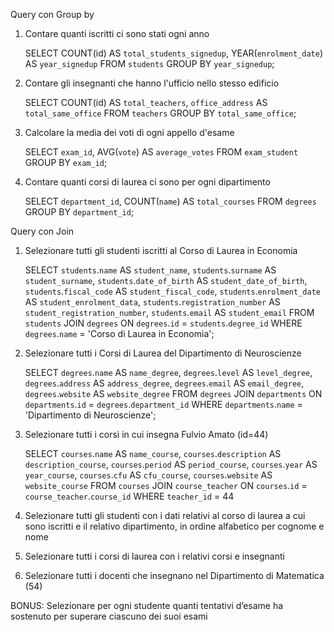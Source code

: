 Query con Group by

1.  Contare quanti iscritti ci sono stati ogni anno

    SELECT
    COUNT(id)
    AS `total_students_signedup`, YEAR(`enrolment_date`) AS `year_signedup`
    FROM `students`
    GROUP BY `year_signedup`;

2.  Contare gli insegnanti che hanno l'ufficio nello stesso edificio

    SELECT
    COUNT(id)
    AS `total_teachers`, `office_address` AS `total_same_office`
    FROM `teachers`
    GROUP BY `total_same_office`;

3.  Calcolare la media dei voti di ogni appello d'esame

    SELECT `exam_id`,
    AVG(`vote`)
    AS `average_votes`
    FROM `exam_student`
    GROUP BY `exam_id`;

4.  Contare quanti corsi di laurea ci sono per ogni dipartimento

    SELECT `department_id`,
    COUNT(`name`) AS `total_courses`
    FROM `degrees`
    GROUP BY `department_id`;

Query con Join

1. Selezionare tutti gli studenti iscritti al Corso di Laurea in Economia

   SELECT `students`.`name` AS `student_name`, `students`.`surname` AS `student_surname`, `students`.`date_of_birth` AS `student_date_of_birth`, `students`.`fiscal_code` AS `student_fiscal_code`, `students`.`enrolment_date` AS `student_enrolment_data`, `students`.`registration_number` AS `student_registration_number`, `students`.`email` AS `student_email`
   FROM `students`
   JOIN `degrees` ON `degrees`.`id` = `students`.`degree_id`
   WHERE `degrees`.`name` = 'Corso di Laurea in Economia';

2. Selezionare tutti i Corsi di Laurea del Dipartimento di Neuroscienze

   SELECT `degrees`.`name` AS `name_degree`, `degrees`.`level` AS `level_degree`, `degrees`.`address` AS `address_degree`, `degrees`.`email` AS `email_degree`, `degrees`.`website` AS `website_degree`
   FROM `degrees`
   JOIN `departments` ON `departments`.`id` = `degrees`.`department_id`
   WHERE `departments`.`name` = 'Dipartimento di Neuroscienze';

3. Selezionare tutti i corsi in cui insegna Fulvio Amato (id=44)

   SELECT `courses`.`name` AS `name_course`, `courses`.`description` AS `description_course`, `courses`.`period` AS `period_course`, `courses`.`year` AS `year_course`, `courses`.`cfu` AS `cfu_course`, `courses`.`website` AS `website_course`
   FROM `courses`
   JOIN `course_teacher` ON `courses`.`id` = `course_teacher`.`course_id`
   WHERE `teacher_id` = 44

4. Selezionare tutti gli studenti con i dati relativi al corso di laurea a cui sono iscritti e il relativo dipartimento, in ordine alfabetico per cognome e nome
5. Selezionare tutti i corsi di laurea con i relativi corsi e insegnanti
6. Selezionare tutti i docenti che insegnano nel Dipartimento di Matematica (54)

BONUS: Selezionare per ogni studente quanti tentativi d’esame ha sostenuto per superare ciascuno dei suoi esami
